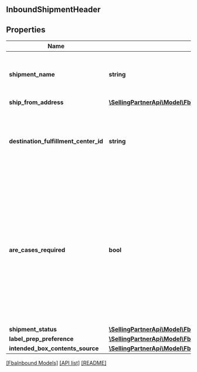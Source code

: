 ## InboundShipmentHeader

## Properties

Name | Type | Description | Notes
------------ | ------------- | ------------- | -------------
**shipment_name** | **string** | The name for the shipment. Use a naming convention that helps distinguish between shipments over time, such as the date the shipment was created. |
**ship_from_address** | [**\SellingPartnerApi\Model\FbaInbound\Address**](Address.md) |  |
**destination_fulfillment_center_id** | **string** | The identifier for the fulfillment center to which the shipment will be shipped. Get this value from the InboundShipmentPlan object in the response returned by the createInboundShipmentPlan operation. |
**are_cases_required** | **bool** | Indicates whether or not an inbound shipment contains case-packed boxes. Note: A shipment must contain either all case-packed boxes or all individually packed boxes.  Possible values:  true - All boxes in the shipment must be case packed.  false - All boxes in the shipment must be individually packed.  Note: If AreCasesRequired &#x3D; true for an inbound shipment, then the value of QuantityInCase must be greater than zero for every item in the shipment. Otherwise the service returns an error. | [optional]
**shipment_status** | [**\SellingPartnerApi\Model\FbaInbound\ShipmentStatus**](ShipmentStatus.md) |  |
**label_prep_preference** | [**\SellingPartnerApi\Model\FbaInbound\LabelPrepPreference**](LabelPrepPreference.md) |  |
**intended_box_contents_source** | [**\SellingPartnerApi\Model\FbaInbound\IntendedBoxContentsSource**](IntendedBoxContentsSource.md) |  | [optional]

[[FbaInbound Models]](../) [[API list]](../../Api) [[README]](../../../README.md)
